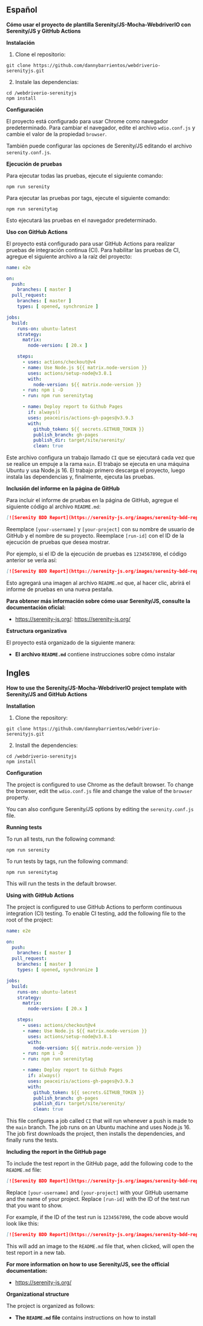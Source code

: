 ## Español
**Cómo usar el proyecto de plantilla Serenity/JS-Mocha-WebdriverIO con Serenity/JS y GitHub Actions**

**Instalación**

1. Clone el repositorio:

```
git clone https://github.com/dannybarrientos/webdriverio-serenityjs.git
```

2. Instale las dependencias:

```
cd /webdriverio-serenityjs
npm install
```

**Configuración**

El proyecto está configurado para usar Chrome como navegador predeterminado. Para cambiar el navegador, edite el archivo `wdio.conf.js` y cambie el valor de la propiedad `browser`.

También puede configurar las opciones de Serenity/JS editando el archivo `serenity.conf.js`.

**Ejecución de pruebas**

Para ejecutar todas las pruebas, ejecute el siguiente comando:

```
npm run serenity
```

Para ejecutar las pruebas por tags, ejecute el siguiente comando:

```
npm run serenitytag
```

Esto ejecutará las pruebas en el navegador predeterminado.

**Uso con GitHub Actions**

El proyecto está configurado para usar GitHub Actions para realizar pruebas de integración continua (CI). Para habilitar las pruebas de CI, agregue el siguiente archivo a la raíz del proyecto:

```yaml
name: e2e

on:
  push:
    branches: [ master ]
  pull_request:
    branches: [ master ]
    types: [ opened, synchronize ]

jobs:
  build:
    runs-on: ubuntu-latest
    strategy:
      matrix:
        node-version: [ 20.x ]

    steps:
      - uses: actions/checkout@v4
      - name: Use Node.js ${{ matrix.node-version }}
        uses: actions/setup-node@v3.8.1
        with:
          node-version: ${{ matrix.node-version }}
      - run: npm i -D
      - run: npm run serenitytag

      - name: Deploy report to Github Pages
        if: always()
        uses: peaceiris/actions-gh-pages@v3.9.3
        with:
          github_token: ${{ secrets.GITHUB_TOKEN }}
          publish_branch: gh-pages
          publish_dir: target/site/serenity/
          clean: true
```

Este archivo configura un trabajo llamado `CI` que se ejecutará cada vez que se realice un empuje a la rama `main`. El trabajo se ejecuta en una máquina Ubuntu y usa Node.js 16. El trabajo primero descarga el proyecto, luego instala las dependencias y, finalmente, ejecuta las pruebas.

**Inclusión del informe en la página de GitHub**

Para incluir el informe de pruebas en la página de GitHub, agregue el siguiente código al archivo `README.md`:

```markdown
[![Serenity BDD Report](https://serenity-js.org/images/serenity-bdd-report-icon.svg)](https://github.com/[your-username]/[your-project]/actions/runs/[run-id]/artifacts/browserstack/report.html)
```

Reemplace `[your-username]` y `[your-project]` con su nombre de usuario de GitHub y el nombre de su proyecto. Reemplace `[run-id]` con el ID de la ejecución de pruebas que desea mostrar.

Por ejemplo, si el ID de la ejecución de pruebas es `1234567890`, el código anterior se vería así:

```markdown
[![Serenity BDD Report](https://serenity-js.org/images/serenity-bdd-report-icon.svg)](https://github.com/[your-username]/[your-project]/actions/runs/1234567890/artifacts/browserstack/report.html)
```

Esto agregará una imagen al archivo `README.md` que, al hacer clic, abrirá el informe de pruebas en una nueva pestaña.

**Para obtener más información sobre cómo usar Serenity/JS, consulte la documentación oficial:**

* https://serenity-js.org/: https://serenity-js.org/

**Estructura organizativa**

El proyecto está organizado de la siguiente manera:

* **El archivo `README.md`** contiene instrucciones sobre cómo instalar

## Ingles
**How to use the Serenity/JS-Mocha-WebdriverIO project template with Serenity/JS and GitHub Actions**

**Installation**

1. Clone the repository:

```
git clone https://github.com/dannybarrientos/webdriverio-serenityjs.git
```

2. Install the dependencies:

```
cd /webdriverio-serenityjs
npm install
```

**Configuration**

The project is configured to use Chrome as the default browser. To change the browser, edit the `wdio.conf.js` file and change the value of the `browser` property.

You can also configure Serenity/JS options by editing the `serenity.conf.js` file.

**Running tests**

To run all tests, run the following command:

```
npm run serenity
```

To run tests by tags, run the following command:

```
npm run serenitytag
```

This will run the tests in the default browser.

**Using with GitHub Actions**

The project is configured to use GitHub Actions to perform continuous integration (CI) testing. To enable CI testing, add the following file to the root of the project:

```yaml
name: e2e

on:
  push:
    branches: [ master ]
  pull_request:
    branches: [ master ]
    types: [ opened, synchronize ]

jobs:
  build:
    runs-on: ubuntu-latest
    strategy:
      matrix:
        node-version: [ 20.x ]

    steps:
      - uses: actions/checkout@v4
      - name: Use Node.js ${{ matrix.node-version }}
        uses: actions/setup-node@v3.8.1
        with:
          node-version: ${{ matrix.node-version }}
      - run: npm i -D
      - run: npm run serenitytag

      - name: Deploy report to Github Pages
        if: always()
        uses: peaceiris/actions-gh-pages@v3.9.3
        with:
          github_token: ${{ secrets.GITHUB_TOKEN }}
          publish_branch: gh-pages
          publish_dir: target/site/serenity/
          clean: true
```

This file configures a job called `CI` that will run whenever a push is made to the `main` branch. The job runs on an Ubuntu machine and uses Node.js 16. The job first downloads the project, then installs the dependencies, and finally runs the tests.

**Including the report in the GitHub page**

To include the test report in the GitHub page, add the following code to the `README.md` file:

```markdown
[![Serenity BDD Report](https://serenity-js.org/images/serenity-bdd-report-icon.svg)](https://github.com/[your-username]/[your-project]/actions/runs/[run-id]/artifacts/browserstack/report.html)
```

Replace `[your-username]` and `[your-project]` with your GitHub username and the name of your project. Replace `[run-id]` with the ID of the test run that you want to show.

For example, if the ID of the test run is `1234567890`, the code above would look like this:

```markdown
[![Serenity BDD Report](https://serenity-js.org/images/serenity-bdd-report-icon.svg)](https://github.com/[your-username]/[your-project]/actions/runs/1234567890/artifacts/browserstack/report.html)
```

This will add an image to the `README.md` file that, when clicked, will open the test report in a new tab.

**For more information on how to use Serenity/JS, see the official documentation:**

* https://serenity-js.org/

**Organizational structure**

The project is organized as follows:

* **The `README.md` file** contains instructions on how to install
